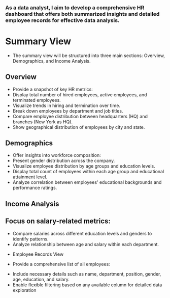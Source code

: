 ### As a data analyst, I aim to develop a comprehensive HR dashboard that offers both summarized insights and detailed employee records for effective data analysis.

# Summary View

- The summary view will be structured into three main sections: Overview, Demographics, and Income Analysis.

## Overview

- Provide a snapshot of key HR metrics:
- Display total number of hired employees, active employees, and terminated employees.
- Visualize trends in hiring and termination over time.
- Break down employees by department and job titles.
- Compare employee distribution between headquarters (HQ) and branches (New York as HQ).
- Show geographical distribution of employees by city and state.
  
## Demographics

- Offer insights into workforce composition:
- Present gender distribution across the company.
- Visualize employee distribution by age groups and education levels.
- Display total count of employees within each age group and educational attainment level.
- Analyze correlation between employees' educational backgrounds and performance ratings.
  
## Income Analysis
## Focus on salary-related metrics:
- Compare salaries across different education levels and genders to identify patterns.
- Analyze relationship between age and salary within each department.
  
* Employee Records View

* Provide a comprehensive list of all employees:
- Include necessary details such as name, department, position, gender, age, education, and salary.
- Enable flexible filtering based on any available column for detailed data exploration
